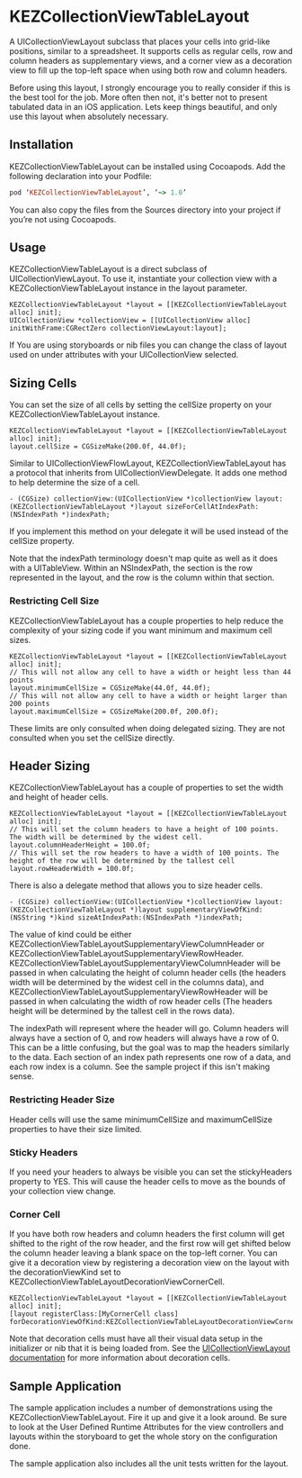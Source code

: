 # KEZCollectionViewTableLayout

A UICollectionViewLayout subclass that places your cells into grid-like positions, similar to a spreadsheet. It supports cells as regular cells, row and column headers as 
supplementary views, and a corner view as a decoration view to fill up the top-left space when using both row and column headers.

Before using this layout, I strongly encourage you to really consider if this is the best tool for the job. More often then not, it's better not to present tabulated data in 
an iOS application. Lets keep things beautiful, and only use this layout when absolutely necessary.

## Installation

KEZCollectionViewTableLayout can be installed using Cocoapods. Add the following declaration into your Podfile:

```ruby
pod ‘KEZCollectionViewTableLayout’, ‘~> 1.0’
```

You can also copy the files from the Sources directory into your project if you’re not using Cocoapods.

## Usage

KEZCollectionViewTableLayout is a direct subclass of UICollectionViewLayout. To use it, instantiate your collection view with a KEZCollectionViewTableLayout instance in the 
layout parameter.

```objc
KEZCollectionViewTableLayout *layout = [[KEZCollectionViewTableLayout alloc] init];
UICollectionView *collectionView = [[UICollectionView alloc] initWithFrame:CGRectZero collectionViewLayout:layout];
```

If You are using storyboards or nib files you can change the class of layout used on under attributes with your UICollectionView selected.

## Sizing Cells

You can set the size of all cells by setting the cellSize property on your KEZCollectionViewTableLayout instance.

```objc
KEZCollectionViewTableLayout *layout = [[KEZCollectionViewTableLayout alloc] init];
layout.cellSize = CGSizeMake(200.0f, 44.0f);
```

Similar to UICollectionViewFlowLayout, KEZCollectionViewTableLayout has a protocol that inherits from UICollectionViewDelegate. It adds one method to help determine the size of a cell.

```objc
- (CGSize) collectionView:(UICollectionView *)collectionView layout:(KEZCollectionViewTableLayout *)layout sizeForCellAtIndexPath:(NSIndexPath *)indexPath;
```

If you implement this method on your delegate it will be used instead of the cellSize property.

Note that the indexPath terminology doesn't map quite as well as it does with a UITableView. Within an NSIndexPath, the section is the row represented in the layout, 
and the row is the column within that section.

### Restricting Cell Size

KEZCollectionViewTableLayout has a couple properties to help reduce the complexity of your sizing code if you want minimum and maximum cell sizes. 

```objc
KEZCollectionViewTableLayout *layout = [[KEZCollectionViewTableLayout alloc] init];
// This will not allow any cell to have a width or height less than 44 points
layout.minimumCellSize = CGSizeMake(44.0f, 44.0f);
// This will not allow any cell to have a width or height larger than 200 points
layout.maximumCellSize = CGSizeMake(200.0f, 200.0f);
```

These limits are only consulted when doing delegated sizing. They are not consulted when you set the cellSize directly.

## Header Sizing

KEZCollectionViewTableLayout has a couple of properties to set the width and height of header cells.

```objc
KEZCollectionViewTableLayout *layout = [[KEZCollectionViewTableLayout alloc] init];
// This will set the column headers to have a height of 100 points. The width will be determined by the widest cell.
layout.columnHeaderHeight = 100.0f;
// This will set the row headers to have a width of 100 points. The height of the row will be determined by the tallest cell
layout.rowHeaderWidth = 100.0f;
```

There is also a delegate method that allows you to size header cells.

```objc
- (CGSize) collectionView:(UICollectionView *)collectionView layout:(KEZCollectionViewTableLayout *)layout supplementaryViewOfKind:(NSString *)kind sizeAtIndexPath:(NSIndexPath *)indexPath;
```

The value of kind could be either KEZCollectionViewTableLayoutSupplementaryViewColumnHeader or KEZCollectionViewTableLayoutSupplementaryViewRowHeader. 
KEZCollectionViewTableLayoutSupplementaryViewColumnHeader will be passed in when calculating the height of column header cells (the headers width will be determined by the 
widest cell in the columns data), and KEZCollectionViewTableLayoutSupplementaryViewRowHeader will be passed in when calculating the width of row header 
cells (The headers height will be determined by the tallest cell in the rows data). 

The indexPath will represent where the header will go. Column headers will always have a section of 0, and row headers will always have a row of 0. This can be a 
little confusing, but the goal was to map the headers similarly to the data. Each section of an index path represents one row of a data, and each row 
index is a column. See the sample project if this isn't making sense.

### Restricting Header Size

Header cells will use the same minimumCellSize and maximumCellSize properties to have their size limited. 

### Sticky Headers

If you need your headers to always be visible you can set the stickyHeaders property to YES. This will cause the header cells to move as the bounds of your collection view change.

### Corner Cell

If you have both row headers and column headers the first column will get shifted to the right of the row header, and the first row will get shifted below the column header leaving
a blank space on the top-left corner. You can give it a decoration view by registering a decoration view on the layout with the decorationViewKind set to 
KEZCollectionViewTableLayoutDecorationViewCornerCell.

```objc
KEZCollectionViewTableLayout *layout = [[KEZCollectionViewTableLayout alloc] init];
[layout registerClass:[MyCornerCell class] forDecorationViewOfKind:KEZCollectionViewTableLayoutDecorationViewCornerCell];
```

Note that decoration cells must have all their visual data setup in the initializer or nib that it is being loaded from. See the [UICollectionViewLayout documentation](https://developer.apple.com/library/ios/documentation/uikit/reference/UICollectionViewLayout_class/Reference/Reference.html#//apple_ref/occ/instm/UICollectionViewLayout/registerClass:forDecorationViewOfKind:) for more information about decoration cells.

## Sample Application

The sample application includes a number of demonstrations using the KEZCollectionViewTableLayout. Fire it up and give it a look around. Be sure to look at the User Defined
Runtime Attributes for the view controllers and layouts within the storyboard to get the whole story on the configuration done.

The sample application also includes all the unit tests written for the layout.

